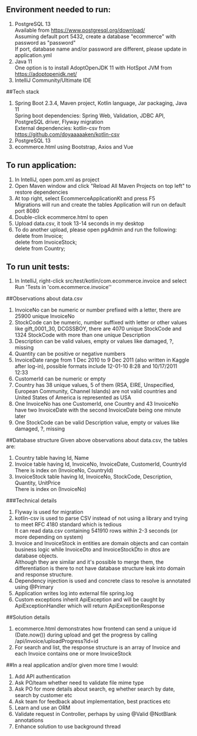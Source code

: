 ## Environment needed to run:
1. PostgreSQL 13  
Available from https://www.postgresql.org/download/  
Assuming default port 5432, create a database "ecommerce" with password as "password"  
If port, database name and/or password are different, please update in application.yml  
2. Java 11  
One option is to install AdoptOpenJDK 11 with HotSpot JVM from https://adoptopenjdk.net/
3. IntelliJ Community/Ultimate IDE 

##Tech stack
1. Spring Boot 2.3.4, Maven project, Kotlin language, Jar packaging, Java 11  
Spring boot dependencies: Spring Web, Validation, JDBC API, PostgreSQL driver, Flyway migration  
External dependencies: kotlin-csv from https://github.com/doyaaaaaken/kotlin-csv
2. PostgreSQL 13
3. ecommerce.html using Bootstrap, Axios and Vue

## To run application:
1. In IntelliJ, open pom.xml as project
2. Open Maven window and click "Reload All Maven Projects on top left" to restore dependencies
3. At top right, select EcommerceApplicationKt and press F5  
Migrations will run and create the tables
Application will run on default port 8080
4. Double-click ecommerce.html to open
5. Upload data.csv, it took 13-14 seconds in my desktop
6. To do another upload, please open pgAdmin and run the following:
delete from Invoice;  
delete from InvoiceStock;  
delete from Country;  

## To run unit tests:
1. In IntelliJ, right-click src/test/kotlin/com.ecommerce.invoice and select Run 'Tests in 'com.ecommerce.invoice''

##Observations about data.csv
1. InvoiceNo can be numeric or number prefixed with a letter, there are 25900 unique InvoiceNo
2. StockCode can be numeric, number suffixed with letter or other values like gift_0001_30, DCGSSBOY, there are 4070 unique StockCode and 1324 StockCode with more than one unique Description
3. Description can be valid values, empty or values like damaged, ?, missing
4. Quantity can be positive or negative numbers
5. InvoiceDate range from 1 Dec 2010 to 9 Dec 2011 (also written in Kaggle after log-in), possible formats include 12-01-10 8:28 and 10/17/2011 12:33
6. CustomerId can be numeric or empty
7. Country has 38 unique values, 5 of them (RSA, EIRE, Unspecified, European Community, Channel Islands) are not valid countries and United States of America is represented as USA
8. One InvoiceNo has one CustomerId, one Country and 43 InvoiceNo have two InvoiceDate with the second InvoiceDate being one minute later
9. One StockCode can be valid Description value, empty or values like damaged, ?, missing

##Database structure
Given above observations about data.csv, the tables are:
1. Country table having Id, Name
2. Invoice table having Id, InvoiceNo, InvoiceDate, CustomerId, CountryId  
There is index on (InvoiceNo, CountryId)
3. InvoiceStock table having Id, InvoiceNo, StockCode, Description, Quantity, UnitPrice  
There is index on (InvoiceNo)

###Technical details
1. Flyway is used for migration 
2. kotlin-csv is used to parse CSV instead of not using a library and trying to meet RFC 4180 standard which is tedious  
It can read data.csv containing 541910 rows within 2-3 seconds (or more depending on system)
3. Invoice and InvoiceStock in entities are domain objects and can contain business logic while InvoiceDto and InvoiceStockDto in dtos are database objects.  
Although they are similar and it's possible to merge them, the differentiation is there to not have database structure leak into domain and response structure.
4. Dependency injection is used and concrete class to resolve is annotated using @Primary
5. Application writes log into external file spring.log
6. Custom exceptions inherit ApiException and will be caught by ApiExceptionHandler which will return ApiExceptionResponse

##Solution details
1. ecommerce.html demonstrates how frontend can send a unique id (Date.now()) during upload and get the progress by calling /api/invoice/uploadProgress?id=id
2. For search and list, the response structure is an array of Invoice and each Invoice contains one or more InvoiceStock

##In a real application and/or given more time I would:
1. Add API authentication
2. Ask PO/team whether need to validate file mime type
3. Ask PO for more details about search, eg whether search by date, search by customer etc
4. Ask team for feedback about implementation, best practices etc
5. Learn and use an ORM
6. Validate request in Controller, perhaps by using @Valid @NotBlank annotations
7. Enhance solution to use background thread